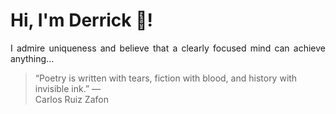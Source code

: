 # Hi, I'm Derrick 👋!
<p align="justify">I admire uniqueness and believe that a clearly focused mind can achieve anything...</p> 
<!-- #quote-start -->
<blockquote>&ldquo;Poetry is written with tears, fiction with blood, and history with invisible ink.&rdquo; &mdash; <footer>Carlos Ruiz Zafon</footer></blockquote>
<!-- #quote-end -->
